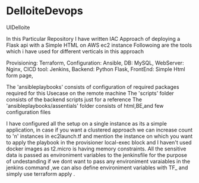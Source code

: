 # DelloiteDevops
UIDelloite


In this Particular Repository I have written IAC Approach of deploying a Flask api with a Simple HTML on AWS ec2 instance
Followoing are the tools which i have used for different verticals in this approach

Provisioning: Terraform,
Configuration: Ansible,
DB: MySQL,
WebServer: Nginx,
CICD tool: Jenkins,
Backend: Python Flask,
FrontEnd: Simple Html form page,

The 'ansibleplaybooks' consists of configuration of required packages required for this Usecase on the remote machine 
The 'scripts' folder consists of the backend scripts just for a reference
The 'ansibleplaybooks/assentials' folder consists of html,BE,and few configuration files

I have configured all the setup on a single instance as its a simple application, in case if you want a clustered approach we can increase count to 'n' instances in ec2launch.tf and mention the instance on which you want to apply the playbook in the provisioner local-exec block   and I haven't used docker images as t2.micro is having memory constraints. All the sensitive data is passed as environiment variables to the jenkinsfile for the purpose of undestanding if we dont want to pass any environiment varaiables in the jenkins command ,we can also define environiment variables with TF_ and simply use terraform apply .
